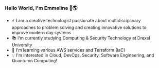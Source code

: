 ### Hello World, I'm Emmeline 👋🌎

- ⚡ I am a creative technologist passionate about multidisciplinary approaches to problem solving and creating innovative solutions to improve modern day systems
- 📚 I'm currently studying Computing & Security Technology at Drexel University
- 🌱 I'm learning various AWS services and Terraform (IaC)
- 💡 I'm interested in Cloud, DevOps, Security, Software Engineering, and Quantumn Computing!


